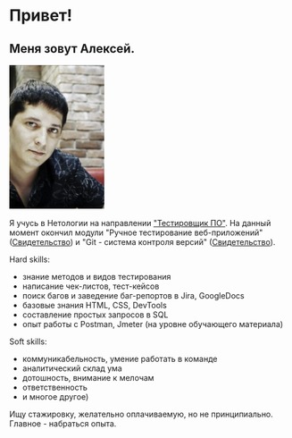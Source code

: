 # Привет!
## Меня зовут Алексей. 

![фото](https://github.com/KrasovskiyAV/About-me/blob/main/IMG-20210704-WA0019.jpg?raw=true)

Я учусь в Нетологии на направлении ["Тестировщик ПО"](https://netology.ru/programs/qa#/). На данный момент окончил модули "Ручное тестирование веб-приложений" ([Свидетельство](https://u.netology.ru/backend/uploads/legacy/shared_diplomas/image/252664/5264c40e6d26b9e55eb674784aa56297.png?ts=1676137887)) и "Git - система контроля версий" ([Свидетельство](https://u.netology.ru/backend/uploads/legacy/shared_diplomas/image/268785/8dc2cc55a871ce1d1a518f6278b0bcc5.png?ts=1679385067)).

Hard skills:
- знание методов и видов тестирования
- написание чек-листов, тест-кейсов
- поиск багов и заведение баг-репортов в Jira, GoogleDocs
- базовые знания HTML, CSS, DevTools
- составление простых запросов в SQL
- опыт работы с Postman, Jmeter (на уровне обучающего материала)

Soft skills:
- коммуникабельность, умение работать в команде
- аналитический склад ума
- дотошность, внимание к мелочам
- ответственность
- и многое другое)

Ищу стажировку, желательно оплачиваемую, но не принципиально. Главное - набраться опыта. 